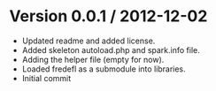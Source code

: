 # Version 0.0.1 / 2012-12-02

* Updated readme and added license.
* Added skeleton autoload.php and spark.info file.
* Adding the helper file (empty for now).
* Loaded fredefl as a submodule into libraries.
* Initial commit
